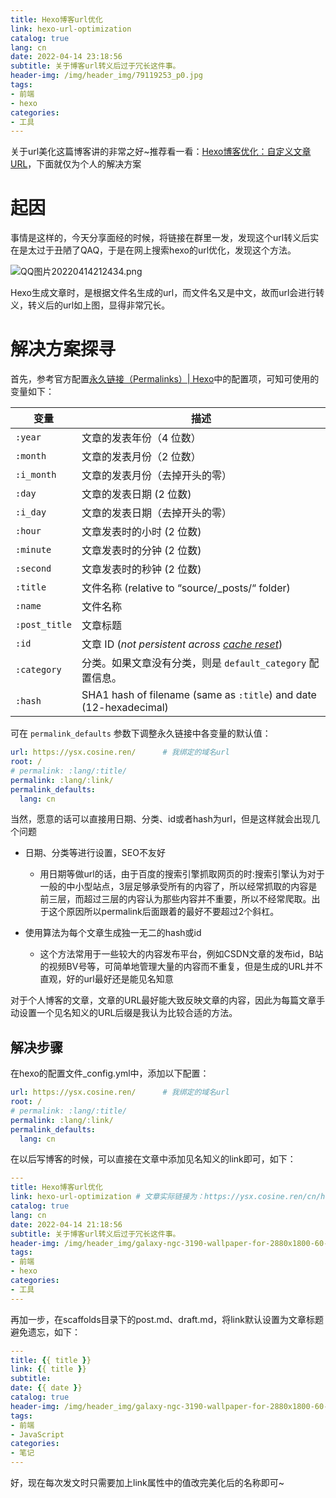 ```yaml
---
title: Hexo博客url优化
link: hexo-url-optimization
catalog: true
lang: cn
date: 2022-04-14 23:18:56 
subtitle: 关于博客url转义后过于冗长这件事。
header-img: /img/header_img/79119253_p0.jpg
tags:
- 前端
- hexo
categories:
- 工具
---
```

关于url美化这篇博客讲的非常之好~推荐看一看：[Hexo博客优化：自定义文章URL](https://donnadie.top/hexo-optimization-permalink/)，下面就仅为个人的解决方案

# 起因
事情是这样的，今天分享面经的时候，将链接在群里一发，发现这个url转义后实在是太过于丑陋了QAQ，于是在网上搜索hexo的url优化，发现这个方法。

![QQ图片20220414212434.png](https://p9-juejin.byteimg.com/tos-cn-i-k3u1fbpfcp/0cdbd6766ccc41c8854bbec9366af392~tplv-k3u1fbpfcp-watermark.image?)

Hexo生成文章时，是根据文件名生成的url，而文件名又是中文，故而url会进行转义，转义后的url如上图，显得非常冗长。


# 解决方案探寻

首先，参考官方配置[永久链接（Permalinks）| Hexo](https://hexo.io/zh-cn/docs/permalinks.html)中的配置项，可知可使用的变量如下：

| 变量 | 描述 |
| -- | -- |
| `:year`       | 文章的发表年份（4 位数）                                                                            |
| `:month`      | 文章的发表月份（2 位数）                                                                            |
| `:i_month`    | 文章的发表月份（去掉开头的零）                                                                          |
| `:day`        | 文章的发表日期 (2 位数)                                                                           |
| `:i_day`      | 文章的发表日期（去掉开头的零）                                                                          |
| `:hour`       | 文章发表时的小时 (2 位数)                                                                          |
| `:minute`     | 文章发表时的分钟 (2 位数)                                                                          |
| `:second`     | 文章发表时的秒钟 (2 位数)                                                                          |
| `:title`      | 文件名称 (relative to “source/_posts/“ folder)                                               |
| `:name`       | 文件名称                                                                                     |
| `:post_title` | 文章标题                                                                                     |
| `:id`         | 文章 ID (*not persistent across [cache reset](https://hexo.io/zh-cn/docs/commands#clean)*) |
| `:category`   | 分类。如果文章没有分类，则是 `default_category` 配置信息。                                                  |
| `:hash`       | SHA1 hash of filename (same as `:title`) and date (12-hexadecimal)                       |

可在 `permalink_defaults` 参数下调整永久链接中各变量的默认值：

```yaml
url: https://ysx.cosine.ren/      # 我绑定的域名url
root: /
# permalink: :lang/:title/
permalink: :lang/:link/
permalink_defaults:
  lang: cn
```
当然，愿意的话可以直接用日期、分类、id或者hash为url，但是这样就会出现几个问题
- 日期、分类等进行设置，SEO不友好
    - 用日期等做url的话，由于百度的搜索引擎抓取网页的时:搜索引擎认为对于一般的中小型站点，3层足够承受所有的内容了，所以经常抓取的内容是前三层，而超过三层的内容认为那些内容并不重要，所以不经常爬取。出于这个原因所以permalink后面跟着的最好不要超过2个斜杠。

- 使用算法为每个文章生成独一无二的hash或id
    - 这个方法常用于一些较大的内容发布平台，例如CSDN文章的发布id，B站的视频BV号等，可简单地管理大量的内容而不重复，但是生成的URL并不直观，好的url最好还是能见名知意

对于个人博客的文章，文章的URL最好能大致反映文章的内容，因此为每篇文章手动设置一个见名知义的URL后缀是我认为比较合适的方法。

## 解决步骤

在hexo的配置文件_config.yml中，添加以下配置：

```yaml
url: https://ysx.cosine.ren/      # 我绑定的域名url
root: /
# permalink: :lang/:title/
permalink: :lang/:link/
permalink_defaults:
  lang: cn
```

在以后写博客的时候，可以直接在文章中添加见名知义的link即可，如下：

```yaml
---
title: Hexo博客url优化
link: hexo-url-optimization # 文章实际链接为：https://ysx.cosine.ren/cn/hexo-url-optimization/
catalog: true
lang: cn
date: 2022-04-14 21:18:56 
subtitle: 关于博客url转义后过于冗长这件事。
header-img: /img/header_img/galaxy-ngc-3190-wallpaper-for-2880x1800-60-653.jpg
tags:
- 前端
- hexo
categories:
- 工具
---
```

再加一步，在scaffolds目录下的post.md、draft.md，将link默认设置为文章标题避免遗忘，如下：

```yaml
---
title: {{ title }}
link: {{ title }}
subtitle:
date: {{ date }}
catalog: true
header-img: /img/header_img/galaxy-ngc-3190-wallpaper-for-2880x1800-60-653.jpg
tags:
- 前端
- JavaScript
categories:
- 笔记
---
```
好，现在每次发文时只需要加上link属性中的值改完美化后的名称即可~